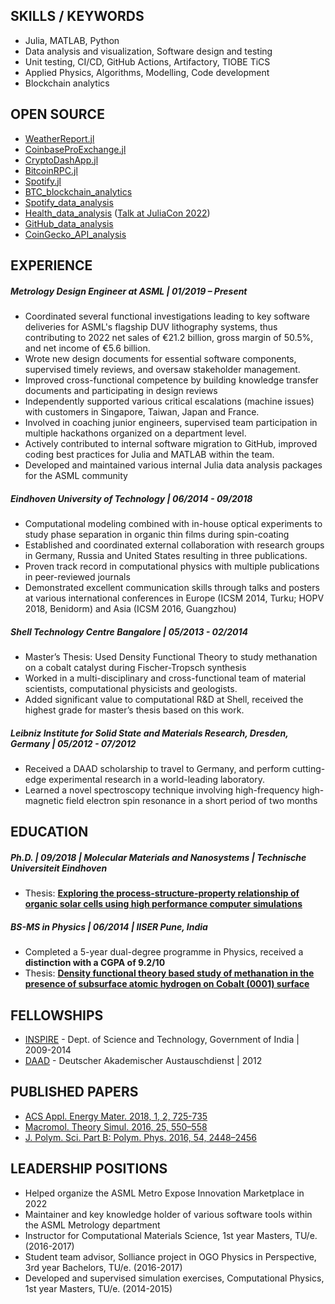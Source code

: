 ## SKILLS / KEYWORDS
- Julia, MATLAB, Python
- Data analysis and visualization, Software design and testing
- Unit testing, CI/CD, GitHub Actions, Artifactory, TIOBE TiCS
- Applied Physics, Algorithms, Modelling, Code development
- Blockchain analytics

## OPEN SOURCE
- [WeatherReport.jl](https://github.com/vnegi10/WeatherReport.jl)
- [CoinbaseProExchange.jl](https://github.com/vnegi10/CoinbaseProExchange.jl) 
- [CryptoDashApp.jl](https://github.com/vnegi10/CryptoDashApp.jl)
- [BitcoinRPC.jl](https://github.com/vnegi10/BitcoinRPC.jl)
- [Spotify.jl](https://github.com/vnegi10/Spotify.jl)
- [BTC_blockchain_analytics](https://github.com/vnegi10/BTC_blockchain_analytics)
- [Spotify_data_analysis](https://github.com/vnegi10/Spotify_data_analysis)
- [Health_data_analysis](https://github.com/vnegi10/Health_data_analysis) ([Talk at JuliaCon 2022](https://www.youtube.com/watch?v=4SokD3Om3kc))
- [GitHub_data_analysis](https://github.com/vnegi10/GitHub_data_analysis)
- [CoinGecko_API_analysis](https://github.com/vnegi10/CoinGecko_API_analysis)

## EXPERIENCE

##### Metrology Design Engineer at ASML | 01/2019 – Present
- Coordinated several functional investigations leading to key software deliveries for ASML's flagship DUV
lithography systems, thus contributing to 2022 net sales of €21.2 billion, gross margin of 50.5%, and 
net income of €5.6 billion.
- Wrote new design documents for essential software components, supervised timely reviews, and
oversaw stakeholder management.
- Improved cross-functional competence by building knowledge transfer documents and participating
in design reviews
- Independently supported various critical escalations (machine issues) with customers in Singapore, 
Taiwan, Japan and France. 
- Involved in coaching junior engineers, supervised team participation in multiple
hackathons organized on a department level.
- Actively contributed to internal software migration to GitHub, improved coding best practices for
Julia and MATLAB within the team.
- Developed and maintained various internal Julia data analysis packages for the ASML community

##### Eindhoven University of Technology | 06/2014 - 09/2018
- Computational modeling combined with in-house optical experiments to study phase 
separation in organic thin films during spin-coating
- Established and coordinated external collaboration with research groups in Germany,
Russia and United States resulting in three publications.
- Proven track record in computational physics with multiple publications in peer-reviewed journals
- Demonstrated excellent communication skills through talks and posters at various 
international conferences in Europe (ICSM 2014, Turku; HOPV 2018, Benidorm) and Asia (ICSM 2016, Guangzhou)

##### Shell Technology Centre Bangalore | 05/2013 - 02/2014
- Master’s Thesis: Used Density Functional Theory to study methanation on a cobalt catalyst
during Fischer-Tropsch synthesis
- Worked in a multi-disciplinary and cross-functional team of material scientists,
computational physicists and geologists.
- Added significant value to computational R&D at Shell, received the highest grade for
 master’s thesis based on this work.

##### Leibniz Institute for Solid State and Materials Research, Dresden, Germany | 05/2012 - 07/2012
- Received a DAAD scholarship to travel to Germany, and perform cutting-edge experimental research
in a world-leading laboratory.
- Learned a novel spectroscopy technique involving high-frequency high-magnetic field electron spin 
resonance in a short period of two months   

## EDUCATION

##### Ph.D. | 09/2018 | Molecular Materials and Nanosystems | Technische Universiteit Eindhoven
- Thesis: [**Exploring the process-structure-property relationship of organic solar cells
using high performance computer simulations**](https://research.tue.nl/en/publications/exploring-the-process-structure-property-relationship-of-organic-)

##### BS-MS in Physics | 06/2014 | IISER Pune, India
- Completed a 5-year dual-degree programme in Physics, received a **distinction with a CGPA
of 9.2/10**
- Thesis: [**Density functional theory based study of methanation in the presence of subsurface 
atomic hydrogen on Cobalt (0001) surface**](http://dr.iiserpune.ac.in:8080/xmlui/handle/123456789/344)

## FELLOWSHIPS

- [INSPIRE](https://online-inspire.gov.in/) - Dept. of Science and Technology, Government of India | 2009-2014 
- [DAAD](https://www.daad.de/en/) - Deutscher Akademischer Austauschdienst | 2012

## PUBLISHED PAPERS

- [ACS Appl. Energy Mater. 2018, 1, 2, 725-735](https://pubs.acs.org/doi/10.1021/acsaem.7b00189)
- [Macromol. Theory Simul. 2016, 25, 550–558](https://onlinelibrary.wiley.com/doi/abs/10.1002/mats.201600075) 
- [J. Polym. Sci. Part B: Polym. Phys. 2016, 54, 2448–2456](https://onlinelibrary.wiley.com/doi/abs/10.1002/polb.24236)

## LEADERSHIP POSITIONS

- Helped organize the ASML Metro Expose Innovation Marketplace in 2022
- Maintainer and key knowledge holder of various software tools within the ASML Metrology
department
- Instructor for Computational Materials Science, 1st year Masters, TU/e. (2016-2017) 
- Student team advisor, Solliance project in OGO Physics in Perspective, 3rd year Bachelors, TU/e. (2016-2017)  
- Developed and supervised simulation exercises, Computational Physics, 1st year Masters, TU/e. (2014-2015)